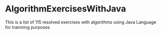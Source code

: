 # AlgorithmExercisesWithJava
This is a list of 115 resolved exercises with algorithms using Java Language for trainning purposes 
